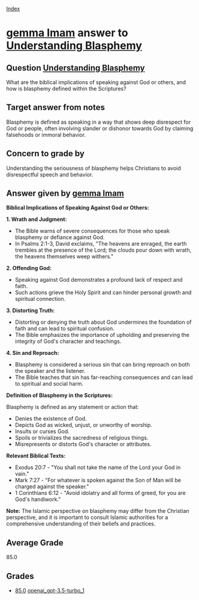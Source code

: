 
[Index](../../../index.md)
# [gemma Imam](../../answering_models/gemma_Imam.md) answer to [Understanding Blasphemy](../../questions/Understanding_Blasphemy.md)

## Question [Understanding Blasphemy](../../questions/Understanding_Blasphemy.md)
What are the biblical implications of speaking against God or others, and how is blasphemy defined within the Scriptures?

## Target answer from notes
Blasphemy is defined as speaking in a way that shows deep disrespect for God or people, often involving slander or dishonor towards God by claiming falsehoods or immoral behavior.

## Concern to grade by
Understanding the seriousness of blasphemy helps Christians to avoid disrespectful speech and behavior.

## Answer given by [gemma Imam](../../answering_models/gemma_Imam.md)
**Biblical Implications of Speaking Against God or Others:**

**1. Wrath and Judgment:**

* The Bible warns of severe consequences for those who speak blasphemy or defiance against God.
* In Psalms 2:1-3, David exclaims, "The heavens are enraged, the earth trembles at the presence of the Lord; the clouds pour down with wrath, the heavens themselves weep withers."

**2. Offending God:**

* Speaking against God demonstrates a profound lack of respect and faith.
* Such actions grieve the Holy Spirit and can hinder personal growth and spiritual connection.

**3. Distorting Truth:**

* Distorting or denying the truth about God undermines the foundation of faith and can lead to spiritual confusion.
* The Bible emphasizes the importance of upholding and preserving the integrity of God's character and teachings.

**4. Sin and Reproach:**

* Blasphemy is considered a serious sin that can bring reproach on both the speaker and the listener.
* The Bible teaches that sin has far-reaching consequences and can lead to spiritual and social harm.

**Definition of Blasphemy in the Scriptures:**

Blasphemy is defined as any statement or action that:

* Denies the existence of God.
* Depicts God as wicked, unjust, or unworthy of worship.
* Insults or curses God.
* Spoils or trivializes the sacredness of religious things.
* Misrepresents or distorts God's character or attributes.

**Relevant Biblical Texts:**

* Exodus 20:7 - "You shall not take the name of the Lord your God in vain."
* Mark 7:27 - "For whatever is spoken against the Son of Man will be charged against the speaker."
* 1 Corinthians 6:12 - "Avoid idolatry and all forms of greed, for you are God's handiwork."

**Note:** The Islamic perspective on blasphemy may differ from the Christian perspective, and it is important to consult Islamic authorities for a comprehensive understanding of their beliefs and practices.

## Average Grade
85.0

## Grades
 * [85.0](./Understanding_Blasphemy_grades/openai_gpt-3.5-turbo_1.md) [openai_gpt-3.5-turbo_1](../../grading_models/openai_gpt-3.5-turbo_1.md)
